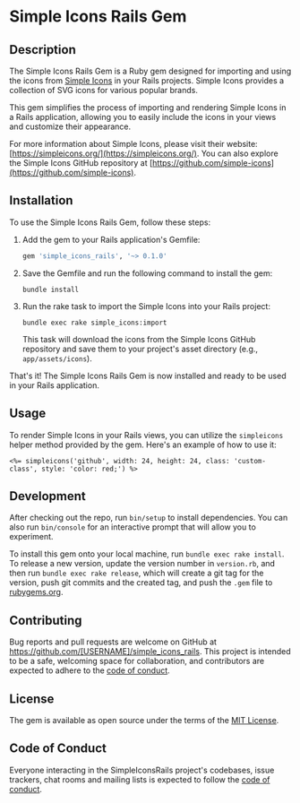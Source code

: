 # Simple Icons Rails Gem

## Description

The Simple Icons Rails Gem is a Ruby gem designed for importing and using the icons from [Simple Icons](https://simpleicons.org/) in your Rails projects. Simple Icons provides a collection of SVG icons for various popular brands.

This gem simplifies the process of importing and rendering Simple Icons in a Rails application, allowing you to easily include the icons in your views and customize their appearance.

For more information about Simple Icons, please visit their website: [https://simpleicons.org/](https://simpleicons.org/). You can also explore the Simple Icons GitHub repository at [https://github.com/simple-icons](https://github.com/simple-icons).

## Installation

To use the Simple Icons Rails Gem, follow these steps:

1. Add the gem to your Rails application's Gemfile:

    ```ruby
    gem 'simple_icons_rails', '~> 0.1.0'
    ```

2. Save the Gemfile and run the following command to install the gem:

    ```shell
    bundle install
    ```

3. Run the rake task to import the Simple Icons into your Rails project:

    ```shell
    bundle exec rake simple_icons:import
    ```

   This task will download the icons from the Simple Icons GitHub repository and save them to your project's asset directory (e.g., `app/assets/icons`).

That's it! The Simple Icons Rails Gem is now installed and ready to be used in your Rails application.

## Usage

To render Simple Icons in your Rails views, you can utilize the `simpleicons` helper method provided by the gem. Here's an example of how to use it:

```erb
<%= simpleicons('github', width: 24, height: 24, class: 'custom-class', style: 'color: red;') %>
```


## Development

After checking out the repo, run `bin/setup` to install dependencies. You can also run `bin/console` for an interactive prompt that will allow you to experiment.

To install this gem onto your local machine, run `bundle exec rake install`. To release a new version, update the version number in `version.rb`, and then run `bundle exec rake release`, which will create a git tag for the version, push git commits and the created tag, and push the `.gem` file to [rubygems.org](https://rubygems.org).

## Contributing

Bug reports and pull requests are welcome on GitHub at https://github.com/[USERNAME]/simple_icons_rails. This project is intended to be a safe, welcoming space for collaboration, and contributors are expected to adhere to the [code of conduct](https://github.com/[USERNAME]/simple_icons_rails/blob/master/CODE_OF_CONDUCT.md).

## License

The gem is available as open source under the terms of the [MIT License](https://opensource.org/licenses/MIT).

## Code of Conduct

Everyone interacting in the SimpleIconsRails project's codebases, issue trackers, chat rooms and mailing lists is expected to follow the [code of conduct](https://github.com/[USERNAME]/simple_icons_rails/blob/master/CODE_OF_CONDUCT.md).
